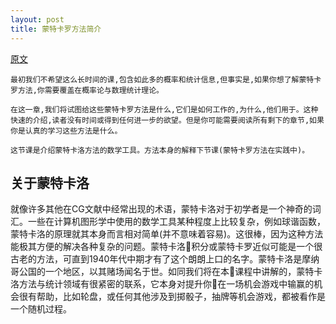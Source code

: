 ```yaml
---
layout: post
title: 蒙特卡罗方法简介
---
```

[原文](https://www.scratchapixel.com/lessons/mathematics-physics-for-computer-graphics/monte-carlo-methods-mathematical-foundations)
```
最初我们不希望这么长时间的课,包含如此多的概率和统计信息,但事实是,如果你想了解蒙特卡罗方法,你需要覆盖在概率论与数理统计理论。

在这一章,我们将试图给这些蒙特卡罗方法是什么,它们是如何工作的,为什么,他们用于。这种快速的介绍,读者没有时间或得到任何进一步的欲望。但是你可能需要阅读所有剩下的章节,如果你是认真的学习这些方法是什么。

这节课是介绍蒙特卡洛方法的数学工具。方法本身的解释下节课(蒙特卡罗方法在实践中)。
```

## 关于蒙特卡洛
就像许多其他在CG文献中经常出现的术语，蒙特卡洛对于初学者是一个神奇的词汇。一些在计算机图形学中使用的数学工具某种程度上比较复杂，例如球谐函数，蒙特卡洛的原理就其本身而言相对简单(并不意味着容易)。这很棒，因为这种方法能极其方便的解决各种复杂的问题。蒙特卡洛积分或蒙特卡罗近似可能是一个很古老的方法，可直到1940年代中期才有了这个朗朗上口的名字。蒙特卡洛是摩纳哥公国的一个地区，以其赌场闻名于世。如同我们将在本课程中讲解的，蒙特卡洛方法与统计领域有很紧密的联系，它本身对提升你在一场机会游戏中输赢的机会很有帮助，比如轮盘，或任何其他涉及到掷骰子，抽牌等机会游戏，都被看作是一个随机过程。
